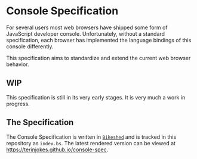 # Console Specification

For several users most web browsers have shipped some form of JavaScript developer console.
Unfortunately, without a standard specification, each browser has implemented the language bindings of this console differently.

This specification aims to standardize and extend the current web browser behavior.

## WIP

This specification is still in its very early stages.
It is very much a work in progress.

## The Specification

The Console Specification is written in [`Bikeshed`](https://github.com/tabatkins/bikeshed) and is tracked in this repository as `index.bs`.
The latest rendered version can be viewed at <https://terinjokes.github.io/console-spec>.
